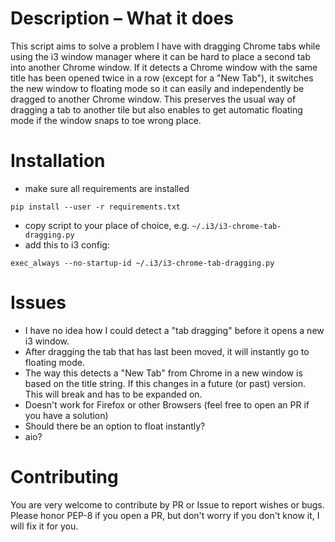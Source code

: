 # Description – What it does
This script aims to solve a problem I have with dragging Chrome tabs while using
the i3 window manager where it can be hard to place a second tab into another
Chrome window. If it detects a Chrome window with the same title has been opened
twice in a row (except for a "New Tab"), it switches the new window to floating
mode so it can easily and independently be dragged to another Chrome window. This
preserves the usual way of dragging a tab to another tile but also enables to
get automatic floating mode if the window snaps to toe wrong place.


# Installation
- make sure all requirements are installed
```
pip install --user -r requirements.txt
```
- copy script to your place of choice, e.g. `~/.i3/i3-chrome-tab-dragging.py`
- add this to i3 config:
```
exec_always --no-startup-id ~/.i3/i3-chrome-tab-dragging.py
```


# Issues
- I have no idea how I could detect a "tab dragging" before it opens a new i3
  window.
- After dragging the tab that has last been moved, it will instantly go to
  floating mode.
- The way this detects a "New Tab" from Chrome in a new window is based on the
  title string. If this changes in a future (or past) version. This will break
  and has to be expanded on.
- Doesn't work for Firefox or other Browsers (feel free to open an PR if you
  have a solution)
- Should there be an option to float instantly?
- aio?


# Contributing
You are very welcome to contribute by PR or Issue to report wishes or bugs.
Please honor PEP-8 if you open a PR, but don't worry if you don't know it, I
will fix it for you.
